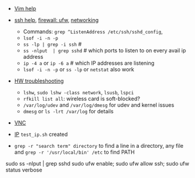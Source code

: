 * [Vim help](https://www.cs.oberlin.edu/~kuperman/help/vim/)
* [ssh help](https://askubuntu.com/questions/48555/how-to-set-up-a-ubuntu-server-to-be-securely-available-from-internet), [firewall: ufw](https://www.cyberciti.biz/faq/ufw-allow-incoming-ssh-connections-from-a-specific-ip-address-subnet-on-ubuntu-debian/), [networking](https://unix.stackexchange.com/questions/54975/how-to-check-that-a-daemon-is-listening-on-what-interface)
	- Commands: `grep ^ListenAddress /etc/ssh/sshd_config`, 
	- `lsof -i -n -p`
	- `ss -lp | grep -i ssh` # 
	- `ss -nlput  | grep sshd` # which ports to listen to on every avail ip address 
	- `ip -4 a` or `ip -6 a` # which IP addresses are listening 
	- `lsof -i -n -p` or `ss -lp` or `netstat` also work
* [HW troubleshooting](https://askubuntu.com/questions/14008/i-have-a-hardware-detection-problem-what-logs-do-i-need-to-look-into/61547)
	- `lshw`, `sudo lshw -class network`, `lsusb`, `lspci`
	- `rfkill list all`: wireless card is soft-blocked?
	- `/var/log/udev` and `/var/log/dmesg` for udev and kernel issues
	- `dmesg` or `ls -lrt /var/log` for details
* [VNC](https://www.digitalocean.com/community/tutorials/how-to-install-and-configure-vnc-on-ubuntu-14-04)
* [IP](https://askubuntu.com/questions/181723/connecting-to-ubuntu-server-via-ssh-externally)
  `test_ip.sh` created

* `grep -r "search term" directory` to find a line in a directory, any file and `grep -r '/usr/local/bin' /etc` to find PATH

sudo ss -nlput | grep sshd
sudo ufw enable; sudo ufw allow ssh; sudo ufw status verbose
